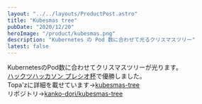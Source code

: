 ```yaml
---
layout: "../../layouts/ProductPost.astro"
title: "Kubesmas tree"
pubDate: "2020/12/20"
heroImage: "/product/kubesmas.png"
description: "Kubernetes の Pod 数に合わせて光るクリスマスツリー"
latest: false
---
```


KubernetesのPod数に合わせてクリスマスツリーが光ります。  
[ハックツハッカソン プレシオ杯](https://hackz.team/news/5TfqHI0yyPCQn8Lppzh9mK)で優勝しました。  
Topa'zに詳細を載せています→[kubesmas-tree](https://topaz.dev/projects/c00sudq23akg008ogemg)  
リポジトリ→[kanko-dori/kubesmas-tree](https://github.com/kanko-dori/kubesmas-tree)
